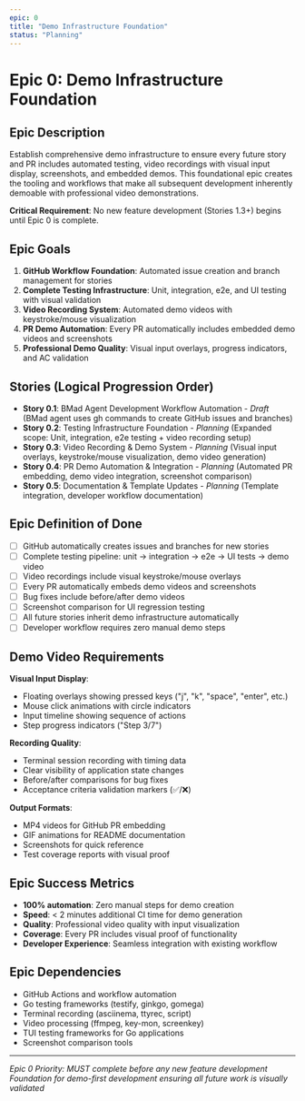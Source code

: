 ```yaml
---
epic: 0
title: "Demo Infrastructure Foundation"
status: "Planning"
---
```


# Epic 0: Demo Infrastructure Foundation

## Epic Description

Establish comprehensive demo infrastructure to ensure every future story and PR includes automated testing, video recordings with visual input display, screenshots, and embedded demos. This foundational epic creates the tooling and workflows that make all subsequent development inherently demoable with professional video demonstrations.

**Critical Requirement**: No new feature development (Stories 1.3+) begins until Epic 0 is complete.

## Epic Goals

1. **GitHub Workflow Foundation**: Automated issue creation and branch management for stories
2. **Complete Testing Infrastructure**: Unit, integration, e2e, and UI testing with visual validation
3. **Video Recording System**: Automated demo videos with keystroke/mouse visualization
4. **PR Demo Automation**: Every PR automatically includes embedded demo videos and screenshots
5. **Professional Demo Quality**: Visual input overlays, progress indicators, and AC validation

## Stories (Logical Progression Order)

- **Story 0.1**: BMad Agent Development Workflow Automation - *Draft* (BMad agent uses gh commands to create GitHub issues and branches)
- **Story 0.2**: Testing Infrastructure Foundation - *Planning* (Expanded scope: Unit, integration, e2e testing + video recording setup)
- **Story 0.3**: Video Recording & Demo System - *Planning* (Visual input overlays, keystroke/mouse visualization, demo video generation)
- **Story 0.4**: PR Demo Automation & Integration - *Planning* (Automated PR embedding, demo video integration, screenshot comparison)
- **Story 0.5**: Documentation & Template Updates - *Planning* (Template integration, developer workflow documentation)

## Epic Definition of Done

- [ ] GitHub automatically creates issues and branches for new stories
- [ ] Complete testing pipeline: unit → integration → e2e → UI tests → demo video
- [ ] Video recordings include visual keystroke/mouse overlays
- [ ] Every PR automatically embeds demo videos and screenshots
- [ ] Bug fixes include before/after demo videos
- [ ] Screenshot comparison for UI regression testing
- [ ] All future stories inherit demo infrastructure automatically
- [ ] Developer workflow requires zero manual demo steps

## Demo Video Requirements

**Visual Input Display**:
- Floating overlays showing pressed keys ("j", "k", "space", "enter", etc.)
- Mouse click animations with circle indicators
- Input timeline showing sequence of actions
- Step progress indicators ("Step 3/7")

**Recording Quality**:
- Terminal session recording with timing data
- Clear visibility of application state changes
- Before/after comparisons for bug fixes
- Acceptance criteria validation markers (✅/❌)

**Output Formats**:
- MP4 videos for GitHub PR embedding
- GIF animations for README documentation
- Screenshots for quick reference
- Test coverage reports with visual proof

## Epic Success Metrics

- **100% automation**: Zero manual steps for demo creation
- **Speed**: < 2 minutes additional CI time for demo generation
- **Quality**: Professional video quality with input visualization
- **Coverage**: Every PR includes visual proof of functionality
- **Developer Experience**: Seamless integration with existing workflow

## Epic Dependencies

- GitHub Actions and workflow automation
- Go testing frameworks (testify, ginkgo, gomega)
- Terminal recording (asciinema, ttyrec, script)
- Video processing (ffmpeg, key-mon, screenkey)
- TUI testing frameworks for Go applications
- Screenshot comparison tools

---

*Epic 0 Priority: MUST complete before any new feature development*
*Foundation for demo-first development ensuring all future work is visually validated*